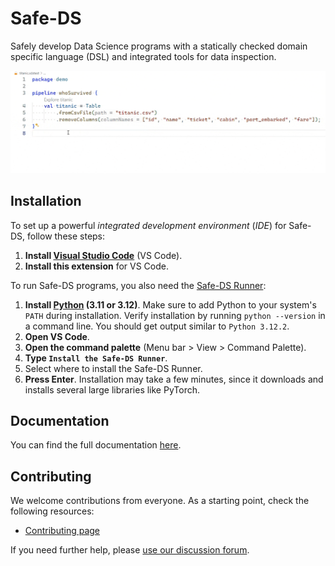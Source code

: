 # Safe-DS

Safely develop Data Science programs with a statically checked domain specific language (DSL) and integrated tools for data
inspection.

![demo](https://github.com/Safe-DS/DSL/raw/main/docs/img/home/demo.gif)

## Installation

To set up a powerful _integrated development environment_ (_IDE_) for Safe-DS, follow these steps:

1. **Install [Visual Studio Code](https://code.visualstudio.com/)** (VS Code).
2. **Install this extension** for VS Code.

To run Safe-DS programs, you also need the [Safe-DS Runner](https://github.com/Safe-DS/Runner):

1. **Install [Python](https://www.python.org/) (3.11 or 3.12)**. Make sure to add Python to your
   system's `PATH` during installation. Verify installation by running `python --version` in a
   command line. You should get output similar to `Python 3.12.2`.
2. **Open VS Code**.
3. **Open the command palette** (Menu bar > View > Command Palette).
4. **Type `Install the Safe-DS Runner`**.
5. Select where to install the Safe-DS Runner.
6. **Press Enter**. Installation may take a few minutes, since it downloads and installs several large libraries
   like PyTorch.

## Documentation

You can find the full documentation [here](https://dsl.safeds.com).

## Contributing

We welcome contributions from everyone. As a starting point, check the following resources:

* [Contributing page](https://github.com/Safe-DS/DSL/contribute)

If you need further help, please [use our discussion forum][forum].

[forum]: https://github.com/orgs/Safe-DS/discussions
